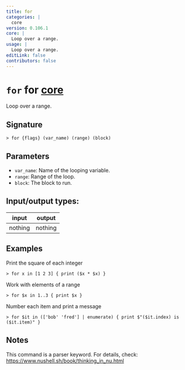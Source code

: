 ```yaml
---
title: for
categories: |
  core
version: 0.106.1
core: |
  Loop over a range.
usage: |
  Loop over a range.
editLink: false
contributors: false
---
```

<!-- This file is automatically generated. Please edit the command in https://github.com/nushell/nushell instead. -->

# `for` for [core](/commands/categories/core.md)

<div class='command-title'>Loop over a range.</div>

## Signature

```> for {flags} (var_name) (range) (block)```

## Parameters

 -  `var_name`: Name of the looping variable.
 -  `range`: Range of the loop.
 -  `block`: The block to run.


## Input/output types:

| input   | output  |
| ------- | ------- |
| nothing | nothing |
## Examples

Print the square of each integer
```nu
> for x in [1 2 3] { print ($x * $x) }

```

Work with elements of a range
```nu
> for $x in 1..3 { print $x }

```

Number each item and print a message
```nu
> for $it in (['bob' 'fred'] | enumerate) { print $"($it.index) is ($it.item)" }

```

## Notes
This command is a parser keyword. For details, check:
  https://www.nushell.sh/book/thinking_in_nu.html
